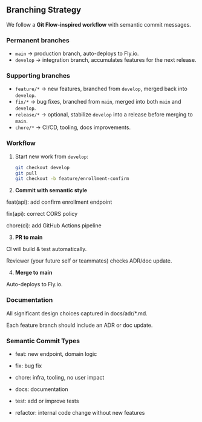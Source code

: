 ﻿## Branching Strategy

We follow a **Git Flow-inspired workflow** with semantic commit messages.

### Permanent branches
- `main` → production branch, auto-deploys to Fly.io.
- `develop` → integration branch, accumulates features for the next release.

### Supporting branches
- `feature/*` → new features, branched from `develop`, merged back into `develop`.
- `fix/*` → bug fixes, branched from `main`, merged into both `main` and `develop`.
- `release/*` → optional, stabilize `develop` into a release before merging to `main`.
- `chore/*` → CI/CD, tooling, docs improvements.

### Workflow
1. Start new work from `develop`:
   ```bash
   git checkout develop
   git pull
   git checkout -b feature/enrollment-confirm

2. **Commit with semantic style**

feat(api): add confirm enrollment endpoint

fix(api): correct CORS policy

chore(ci): add GitHub Actions pipeline

3. **PR to main**

CI will build & test automatically.

Reviewer (your future self or teammates) checks ADR/doc update.

4. **Merge to main**

Auto-deploys to Fly.io.

### Documentation

All significant design choices captured in docs/adr/*.md.

Each feature branch should include an ADR or doc update.

### Semantic Commit Types

- feat: new endpoint, domain logic

- fix: bug fix

- chore: infra, tooling, no user impact

- docs: documentation

- test: add or improve tests

- refactor: internal code change without new features